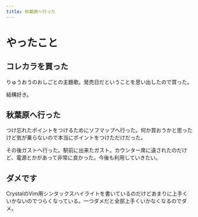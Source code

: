 ```yaml
---
title: 秋葉原へ行った
---
```


# やったこと

## コレカラを買った

りゅうおうのおしごとの主題歌。発売日だということを思い出したので買った。

結構好き。

## 秋葉原へ行った

つけ忘れたポイントをつけるためにソフマップへ行った。何か買おうかと思ったけど気が乗らないので本当にポイントをつけただけだった。

その後ガストへ行った。駅前に出来たガスト。カウンター席に遠されたのだけど、電源とかがあって非常に良かった。今後も利用していきたい。

## ダメです

CrystalのVim用シンタックスハイライトを書いているのだけどあまりに上手くいかないのでつらくなっている。一つダメだと全部上手くいかなくなるのでダメ。

